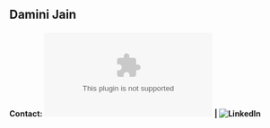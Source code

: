 ## Damini Jain
  
  
  
#### Contact: ![Email](jaindamini1111@gmail.com) | ![LinkedIn](https://www.linkedin.com/in/damini-jain-108113)
